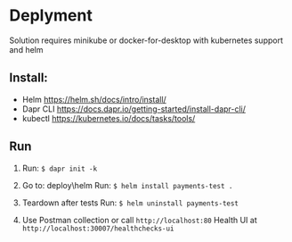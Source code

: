 # Deplyment
Solution requires minikube or docker-for-desktop with kubernetes support and helm

## Install: 
- Helm https://helm.sh/docs/intro/install/
- Dapr CLI https://docs.dapr.io/getting-started/install-dapr-cli/
- kubectl https://kubernetes.io/docs/tasks/tools/

## Run
1) Run: `$ dapr init -k`

2) Go to: deploy\helm 
	Run: `$ helm install payments-test .`

3) Teardown after tests
	Run: `$ helm uninstall payments-test`

4) Use Postman collection or call `http://localhost:80`
	Health UI at `http://localhost:30007/healthchecks-ui`